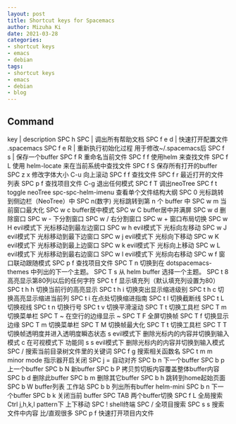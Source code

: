 ```yaml
---
layout: post
title: Shortcut keys for Spacemacs
author: Mizuha Ki
date: 2021-03-28
categories:
- shortcut keys
- emacs
- debian
tags:
- shortcut keys
- emacs
- debian
- blog
---
```



## Command

key	 | description
SPC h SPC | 调出所有帮助文档
SPC f e d | 快速打开配置文件 .spacemacs
SPC f e R |	重新执行初始化过程 用于修改~/.spacemacs后
SPC f s	  | 保存一个buffer
SPC f R	重命名当前文件
SPC f f	使用helm 来查找文件
SPC f L	使用 helm-locate 来在当前系统中查找文件
SPC f S	保存所有打开的buffer
SPC z x	修改字体大小
C-u	向上滚动
SPC f f	查找文件
SPC f r	最近打开的文件列表
SPC p f	查找项目文件
C-g	退出任何模式
SPC f T	调出neoTree
SPC f t	toggle neoTree
spc-spc-helm-imenu	查看单个文件结构大纲
SPC 0	光标跳转到侧边栏（NeoTree）中
SPC n(数字)	光标跳转到第 n 个 buffer 中
SPC w m	当前窗口最大化
SPC w c	buffer居中模式
SPC w C	buffer居中并满屏
SPC w d	删除窗口
SPC w -	下分割窗口
SPC w /	右分割窗口
SPC w +	窗口布局切换
SPC w H	evil模式下 光标移动到最左边窗口
SPC w h	evil模式下 光标向左移动
SPC w J	evil模式下 光标移动到最下边窗口
SPC w j	evil模式下 光标向下移动
SPC w K	evil模式下 光标移动到最上边窗口
SPC w k	evil模式下 光标向上移动
SPC w L	evil模式下 光标移动到最右边窗口
SPC w l	evil模式下 光标向右移动
SPC w f	窗口联动跟随模式
SPC p f	查找项目文件
SPC T n	切换到在 dotspacemacs-themes 中列出的下一个主题。
SPC T s	从 helm buffer 选择一个主题。
SPC t 8	高亮显示第80列以后的任何字符
SPC t f	显示填充列（默认填充列设置为80）
SPC t h h	切换当前行的高亮显示
SPC t h i	切换突出显示缩进级别
SPC t h c	切换高亮显示缩进当前列
SPC t i	在点处切换缩进指南
SPC t l	切换截断线
SPC t L	切换视线
SPC t n	切换行号
SPC t v	切换平滑滚动
SPC T t	切换工具栏
SPC T m	切换菜单栏
SPC T ~	在空行的边缘显示 ~
SPC T F	全屏切换帧
SPC T f	切换显示边缘
SPC T m	切换菜单栏
SPC T M	切换帧最大化
SPC T t	切换工具栏
SPC T T	切换帧透明度并进入透明度瞬态状态
s	evil模式下 删除光标内的内容并切换到输入模式
c	在可视模式下 功能同 s
s	evil模式下 删除光标内的内容并切换到输入模式
SPC /	搜索当前目录树文件里的关键词
SPC f g	搜索相关函数名
SPC t m m	minor mode 指示器开启关闭
SPC j =	自动对齐
SPC b n	下一个buffer
SPC b p	上一个buffer
SPC b N	新buffer
SPC b P	拷贝剪切板内容覆盖整体buffer内容
SPC b d	删除此buffer
SPC b m	删除其它buffer
SPC b h	跳转到home起始页面
SPC b W	buffer列表 工作站
SPC b b	列出所有buffer helm-mini
SPC b n	下一个buffer
SPC b k	关闭当前 buffer
SPC TAB	两个buffer切换
SPC f L	全局搜索
Ctrl j,h,k,l	pattern下 上下移动
SPC !	shell终端
SPC /	全项目搜索
SPC s s	搜索文件中内容 比/直观很多
SPC p f	快速打开项目内文件
